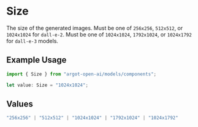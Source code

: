 # Size

The size of the generated images. Must be one of `256x256`, `512x512`, or `1024x1024` for `dall-e-2`. Must be one of `1024x1024`, `1792x1024`, or `1024x1792` for `dall-e-3` models.

## Example Usage

```typescript
import { Size } from "argot-open-ai/models/components";

let value: Size = "1024x1024";
```

## Values

```typescript
"256x256" | "512x512" | "1024x1024" | "1792x1024" | "1024x1792"
```